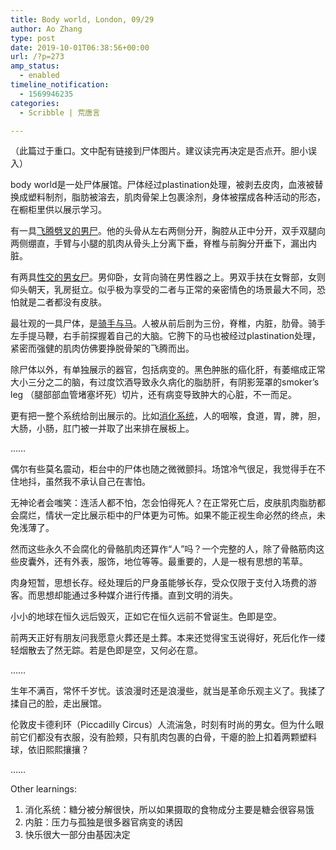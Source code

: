```yaml
---
title: Body world, London, 09/29
author: Ao Zhang
type: post
date: 2019-10-01T06:38:56+00:00
url: /?p=273
amp_status:
  - enabled
timeline_notification:
  - 1569946235
categories:
  - Scribble | 荒唐言

---
```

（此篇过于重口。文中配有链接到尸体图片。建议读完再决定是否点开。胆小误入）

body world是一处尸体展馆。尸体经过plastination处理，被剥去皮肉，血液被替换成塑料制剂，脂肪被溶去，肌肉骨架上包裹涂剂，身体被摆成各种活动的形态，在橱柜里供以展示学习。

有一具[飞腾劈叉的男尸][1]。他的头骨从左右两侧分开，胸腔从正中分开，双手双腿向两侧绷直，手臂与小腿的肌肉从骨头上分离下垂，脊椎与前胸分开垂下，漏出内脏。

有两具[性交的男女尸][2]。男仰卧，女背向骑在男性器之上。男双手扶在女臀部，女则仰头朝天，乳房挺立。似乎极为享受的二者与正常的亲密情色的场景最大不同，恐怕就是二者都没有皮肤。

最壮观的一具尸体，是[骑手与马][3]。人被从前后剖为三份，脊椎，内脏，肋骨。骑手左手提马鞭，右手前探握着自己的大脑。它胯下的马也被经过plastination处理，紧密而强健的肌肉仿佛要挣脱骨架的飞腾而出。

除尸体以外，有单独展示的器官，包括病变的。黑色肿胀的癌化肝，有萎缩成正常大小三分之二的脑，有过度饮酒导致永久病化的脂肪肝，有阴影笼罩的smoker&#8217;s leg （腿部部血管堵塞坏死）切片，还有病变导致肿大的心脏，不一而足。

更有把一整个系统给剖出展示的。比如[消化系统][4]，人的咽喉，食道，胃，脾，胆，大肠，小肠，肛门被一并取了出来排在展板上。

……

偶尔有些莫名震动，柜台中的尸体也随之微微颤抖。场馆冷气很足，我觉得手在不住地抖，虽然我不承认自己在害怕。

无神论者会嗤笑：连活人都不怕，怎会怕得死人？在正常死亡后，皮肤肌肉脂肪都会腐烂，情状一定比展示柜中的尸体更为可怖。如果不能正视生命必然的终点，未免浅薄了。

然而这些永久不会腐化的骨骼肌肉还算作“人”吗？一个完整的人，除了骨骼筋肉这些皮囊外，还有外表，服饰，地位等等。最重要的，人是一根有思想的苇草。

肉身短暂，思想长存。经处理后的尸身虽能够长存，受众仅限于支付入场费的游客。而思想却能通过多种媒介进行传播。直到文明的消失。

小小的地球在恒久远后毁灭，正如它在恒久远前不曾诞生。色即是空。

前两天正好有朋友问我愿意火葬还是土葬。本来还觉得宝玉说得好，死后化作一缕轻烟散去了然无踪。若是色即是空，又何必在意。

……

生年不满百，常怀千岁忧。该浪漫时还是浪漫些，就当是革命乐观主义了。我揉了揉自己的脸，走出展馆。

伦敦皮卡德利环（Piccadilly Circus）人流湍急，时刻有时尚的男女。但为什么眼前它们都没有衣服，没有脸颊，只有肌肉包裹的白骨，干瘪的脸上扣着两颗塑料球，依旧熙熙攘攘？

……

Other learnings:

  1. 消化系统：糖分被分解很快，所以如果摄取的食物成分主要是糖会很容易饿
  2. 内脏：压力与孤独是很多器官病变的诱因
  3. 快乐很大一部分由基因决定

 [1]: https://images.app.goo.gl/Hur3qtxaZh8gXQRVA
 [2]: https://images.app.goo.gl/7feffggLZFV4Zs4L9
 [3]: https://images.app.goo.gl/aGGT6LxoKSF7GJ1V8
 [4]: https://images.app.goo.gl/uM1Sci3i1YFb5vTZ7